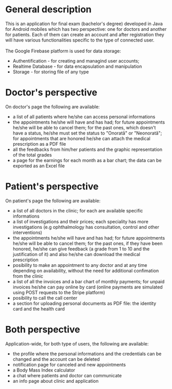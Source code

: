 # General description
This is an application for final exam (bachelor's degree) developed in Java for Android mobiles which has two perspective: one for doctors and another for patients.
Each of them can create an account and after registration they will have various functionalities specific to the type of connected user.
<br><br>The Google Firebase platform is used for data storage: 
* Authentification - for creating and managind user accounts;
* Realtime Database - for data encapsulation and manipulation
* Storage - for storing file of any type
# Doctor's perspective
On doctor's page the following are available:
* a list of all patients where he/she can access personal informations
* the appointments he/she will have and has had; for future appointments he/she will be able to cancel them; for the past ones, which doesn't have a status, he/she must set the status to "Onorată" or "Neonorată";
for appointments that are honored he/she can attach the medical prescription as a PDF file
* all the feedbacks from him/her patients and the graphic representation of the total grades
* a page for the earnings for each month as a bar chart; the data can be exported as an Excel file
# Patient's perspective
On patient's page the following are available:
* a list of all doctors in the clinic; for each are available specific informations
* a list of investigations and their prices; each speciality has more investigations (e.g ophthalmology has consultation, control and other interventions)
* the appointments he/she will have and has had; for future appointments he/she will be able to cancel them; for the past ones, if they have been honored, he/she can give feedback (a grade from 1 to 10 and the justification of it) and also he/she can download the medical prescription
* posibility to make an appointment to any doctor and at any time depending on availability, without the need for additional confimation from the clinic
* a list of all the invoices and a bar chart of monthly payments; for unpaid invoices he/she can pay online by card (online payments are simulated using POST requests to the Stripe platform)
* posibility to call the call center
* a section for uploading personal documents as PDF file: the identity card and the health card
# Both perspective
Application-wide, for both type of users, the following are available:
* the profile where the personal informations and the credentials can be changed and the account can be deleted
* notification page for canceled and new appointments
* a Body Mass Index calculator
* a chat where patients and doctor can communicate
* an info page about clinic and application
